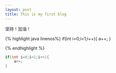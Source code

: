 ```yaml
---
layout: post
title: This is my first blog
---
```

坚持！加油！

{% highlight java linenos%}
if(int i=0;i<1;i++){
    a++;
}

{% endhighlight %}


```java
if(int i=0;i<1;i++){
    a++;
}

```